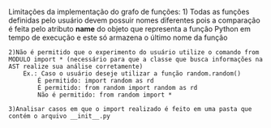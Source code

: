 Limitações da implementação do grafo de funções:
    1) Todas as funções definidas pelo usuário devem possuir nomes diferentes pois a comparação é feita pelo atributo __name__ do objeto que representa a função Python em tempo de execução e este só armazena o último nome da função

    2)Não é permitido que o experimento do usuário utilize o comando from MODULO import * (necessário para que a classe que busca informações na AST realize sua análise corretamente)
        Ex.: Caso o usuário deseje utilizar a função random.random()
            É permitido: import random as rd
            É permitido: from random import random as rd
            Não é permitido: from random import *
    
    3)Analisar casos em que o import realizado é feito em uma pasta que contém o arquivo __init__.py